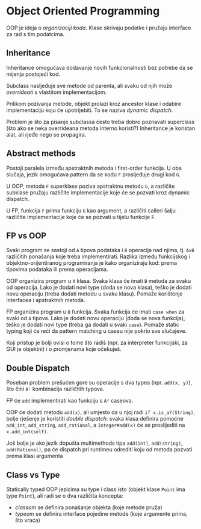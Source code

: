 # Object Oriented Programming

OOP je ideja o *organizaciji koda*. Klase skrivaju podatke i pružaju interface za rad s tim podatcima.

## Inheritance

Inheritance omogućava dodavanje novih funkcionalnosti bez potrebe da se mijenja postojeći kod.

Subclass nasljeđuje sve metode od parenta, ali svaku od njih može *overrideati* s vlastitom implementacijom.

Prilikom pozivanja metode, objekt prolazi kroz ancestor klase i odabire implementaciju koju će upotrijebiti. To se naziva *dynamic dispatch*.

Problem je što za pisanje subclassa često treba dobro poznavati superclass (što ako se neka overrideana metoda interno koristi?) Inheritance je koristan alat, ali rjeđe nego se propagira.

## Abstract methods

Postoji paralela između apstraktnih metoda i first-order funkcija. U oba slučaja, jezik omogućava pattern da se kodu `F` prosljeđuje drugi kod `G`.

U OOP, metoda `F` superklase poziva apstraktnu metodu `G`, a različite subklase pružaju različite implementacije koje će se pozvati kroz dynamic dispatch.

U FP, funkcija `F` prima funkciju `G` kao argument, a različiti calleri šalju različite implementacije koje će se pozvati u tijelu funkcije `F`.

## FP vs OOP

Svaki program se sastoji od `A` tipova podataka i `B` operacija nad njima, tj. `AxB` različitih ponašanja koje treba implementirati. Razlika između funkcijskog i objektno-orijentiranog programiranja je kako organiziraju kod: prema tipovima podataka ili prema operacijama.

OOP organizira program u `A` klasa. Svaka klasa će imati `B` metoda za svaku od operacija. Lako je dodati novi type (doda se nova klasa), teško je dodati novu operaciju (treba dodati metodu u svaku klasu). Pomaže korištenje interfacea i apstraktnih metoda.

FP organizira program u `B` funkcija. Svaka funkcija će imati `case when` za svaki od `A` tipova. Lako je dodati novu operaciju (doda se nova funkcija), teško je dodati novi type (treba ga dodati u svaki `case`). Pomaže static typing koji će reći da pattern matching u caseu nije pokrio sve slučajeve.

Koji pristup je bolji ovisi o tome što radiš (npr. za interpreter funkcijski, za GUI je objektni) i o promjenama koje očekuješ.

## Double Dispatch

Poseban problem prešućen gore su operacije s dva typea (npr. `add(x, y)`), što čini `A²` kombinacija različitih typova.

FP će `add` implementirati kao funkciju s `A²` caseova.

OOP će dodati metodu `add(x)`, ali umjesto da u njoj radi `if x.is_a?(String)`, bolje rješenje je koristiti *double dispatch*: svaka klasa definira pomoćne `add_int`, `add_string`, `add_rational`, a `Integer#add(x)` će se proslijediti na `x.add_int(self)`.

Još bolje je ako jezik dopušta multimethods tipa `add(int)`, `add(string)`, `add(Rational)`, pa će dispatch pri runtimeu odrediti koju od metoda pozvati prema klasi argumenta

## Class vs Type

Statically typed OOP jezicima su type i class isto (objekt klase `Point` ima type `Point`), ali radi se o dva različita koncepta:
* *classom* se definira ponašanje objekta (koje metode pruža)
* *typeom* se definira interface pojedine metode (koje argumente prima, što vraća)

